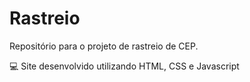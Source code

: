# Rastreio
Repositório para o projeto de rastreio de CEP.

💻 Site desenvolvido utilizando HTML, CSS e Javascript
